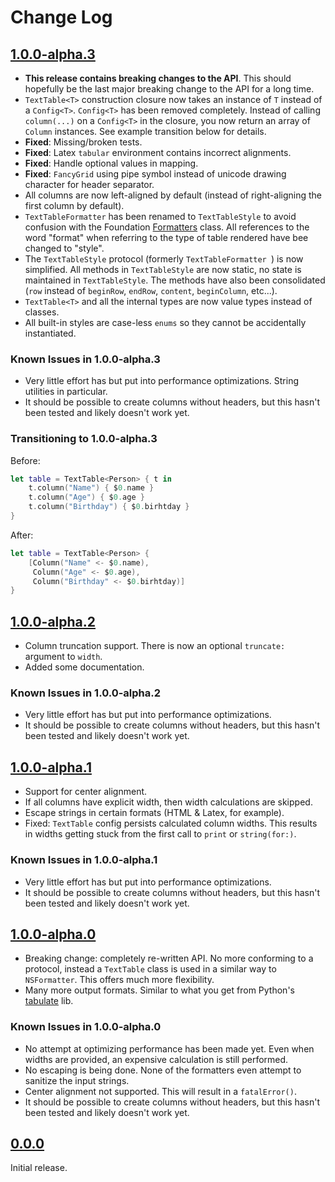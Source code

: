 # Change Log

## [1.0.0-alpha.3](https://github.com/cfilipov/TextTable/releases/tag/v1.0.0-alpha.3)

* **This release contains breaking changes to the API**. This should hopefully be the last major breaking change to the API for a long time.
* `TextTable<T>` construction closure now takes an instance of `T` instead of a `Config<T>`. `Config<T>` has been removed completely. Instead of calling `column(...)` on a `Config<T>` in the closure, you now return an array of `Column` instances. See example transition below for details.
* **Fixed**: Missing/broken tests.
* **Fixed**: Latex `tabular` environment contains incorrect alignments.
* **Fixed**: Handle optional values in mapping.
* **Fixed**: `FancyGrid` using pipe symbol instead of unicode drawing character for header separator.
* All columns are now left-aligned by default (instead of right-aligning the first column by default).
* `TextTableFormatter` has been renamed to `TextTableStyle` to avoid confusion with the Foundation [Formatters](https://developer.apple.com/reference/foundation/nsformatter) class. All references to the word "format" when referring to the type of table rendered have bee changed to "style".
* The `TextTableStyle` protocol (formerly `TextTableFormatter `) is now simplified. All methods in `TextTableStyle` are now static, no state is maintained in `TextTableStyle`. The methods have also been consolidated (`row` instead of `beginRow`, `endRow`, `content`, `beginColumn`, etc...).
* `TextTable<T>` and all the internal types are now value types instead of classes.
* All built-in styles are case-less `enums` so they cannot be accidentally instantiated.

### Known Issues in 1.0.0-alpha.3

* Very little effort has but put into performance optimizations. String utilities in particular.
* It should be possible to create columns without headers, but this hasn't been tested and likely doesn't work yet.

### Transitioning to 1.0.0-alpha.3

Before:

```Swift
let table = TextTable<Person> { t in
    t.column("Name") { $0.name }
    t.column("Age") { $0.age }
    t.column("Birthday") { $0.birhtday }
}
```

After:

```Swift
let table = TextTable<Person> {
    [Column("Name" <- $0.name),
     Column("Age" <- $0.age),
     Column("Birthday" <- $0.birhtday)]
}
```

## [1.0.0-alpha.2](https://github.com/cfilipov/TextTable/releases/tag/v1.0.0-alpha.2)

* Column truncation support. There is now an optional `truncate:` argument to `width`.
* Added some documentation.

### Known Issues in 1.0.0-alpha.2

* Very little effort has but put into performance optimizations.
* It should be possible to create columns without headers, but this hasn't been tested and likely doesn't work yet.

## [1.0.0-alpha.1](https://github.com/cfilipov/TextTable/releases/tag/v1.0.0-alpha.1)

* Support for center alignment.
* If all columns have explicit width, then width calculations are skipped.
* Escape strings in certain formats (HTML & Latex, for example).
* Fixed: `TextTable` config persists calculated column widths. This results in widths getting stuck from the first call to `print` or `string(for:)`.

### Known Issues in 1.0.0-alpha.1

* Very little effort has but put into performance optimizations.
* It should be possible to create columns without headers, but this hasn't been tested and likely doesn't work yet.

## [1.0.0-alpha.0](https://github.com/cfilipov/TextTable/releases/tag/v1.0.0-alpha.0)

* Breaking change: completely re-written API. No more conforming to a protocol, instead a `TextTable` class is used in a similar way to `NSFormatter`. This offers much more flexibility.
* Many more output formats. Similar to what you get from Python's [tabulate](https://pypi.python.org/pypi/tabulate) lib.

### Known Issues in 1.0.0-alpha.0

* No attempt at optimizing performance has been made yet. Even when widths are provided, an expensive calculation is still performed.
* No escaping is being done. None of the formatters even attempt to sanitize the input strings.
* Center alignment not supported. This will result in a `fatalError()`.
* It should be possible to create columns without headers, but this hasn't been tested and likely doesn't work yet.

## [0.0.0](https://github.com/cfilipov/TextTable/releases/tag/v0.0.0)

Initial release. 
